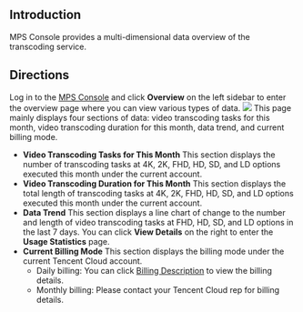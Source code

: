 ## Introduction
MPS Console provides a multi-dimensional data overview of the transcoding service.

## Directions
Log in to the [MPS Console](https://console.cloud.tencent.com/mps) and click **Overview** on the left sidebar to enter the overview page where you can view various types of data.
![](https://main.qcloudimg.com/raw/5dc5500e9bfba20041eb71605fa292a7.png)
This page mainly displays four sections of data: video transcoding tasks for this month, video transcoding duration for this month, data trend, and current billing mode.
- **Video Transcoding Tasks for This Month**
	This section displays the number of transcoding tasks at 4K, 2K, FHD, HD, SD, and LD options executed this month under the current account.
- **Video Transcoding Duration for This Month**
This section displays the total length of transcoding tasks at 4K, 2K, FHD, HD, SD, and LD options executed this month under the current account.
- **Data Trend**
This section displays a line chart of change to the number and length of video transcoding tasks at FHD, HD, SD, and LD options in the last 7 days. You can click **View Details** on the right to enter the **Usage Statistics** page.
- **Current Billing Mode**
This section displays the billing mode under the current Tencent Cloud account.
	- Daily billing: You can click [Billing Description](https://intl.cloud.tencent.com/document/product/1041/33478) to view the billing details.
	- Monthly billing: Please contact your Tencent Cloud rep for billing details.
